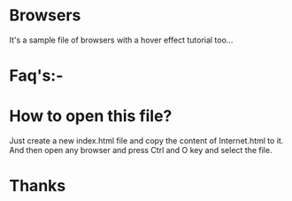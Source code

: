 # Browsers
It's a sample file of browsers with a hover effect tutorial too...

# Faq's:-

 # How to open this file?

Just create a new index.html file and copy the content of Internet.html to it. And then open any browser and press Ctrl and O key and select the file.

# Thanks

